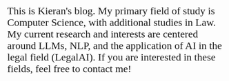 # 

<font face="Times New Roman" size = "5">
This is Kieran's blog. My primary field of study is Computer Science, with additional studies in Law. My current research and interests are centered around LLMs, NLP, and the application of AI in the legal field (LegalAI). If you are interested in these fields, feel free to contact me!


</font>

